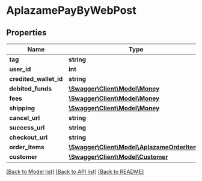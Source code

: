 # AplazamePayByWebPost

## Properties
Name | Type | Description | Notes
------------ | ------------- | ------------- | -------------
**tag** | **string** |  | [optional] 
**user_id** | **int** |  | [optional] 
**credited_wallet_id** | **string** |  | [optional] 
**debited_funds** | [**\Swagger\Client\Model\Money**](Money.md) |  | 
**fees** | [**\Swagger\Client\Model\Money**](Money.md) |  | [optional] 
**shipping** | [**\Swagger\Client\Model\Money**](Money.md) |  | [optional] 
**cancel_url** | **string** |  | 
**success_url** | **string** |  | 
**checkout_url** | **string** |  | [optional] 
**order_items** | [**\Swagger\Client\Model\AplazameOrderItem[]**](AplazameOrderItem.md) |  | 
**customer** | [**\Swagger\Client\Model\Customer**](Customer.md) |  | 

[[Back to Model list]](../README.md#documentation-for-models) [[Back to API list]](../README.md#documentation-for-api-endpoints) [[Back to README]](../README.md)


